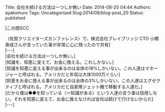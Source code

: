 Title: 会社を続ける方法は一つしか無い
Date: 2014-08-20 04:44
Authors: ayakomuro
Tags:  Uncategorized
Slug:2014/08/blog-post_20
Status: published

[この間SCC

（佐賀クリエイターズカンファレンス）で、株式会社ブレイブリッジ CTO
小橋泰成さんが言っていた事が非常に心に残ったので共有]  
[\-\--]  
[会社を続ける方法は一つしか無い。]  
[知識を、知恵に変えて、お金に換える。これしかない。]  
[知識を知恵に変える事が出来るのは全体の18%しかいない。この人達はマネージャーと呼ばれる。アメリカだと年収は大体1000万ぐらい]  
[知恵をお金に換える事が出来るのは全体の3%しかいない。この人達はエグゼクティブと呼ばれる。アメリカだと自家用ジェット機で移動する人達だ。]  
[だから僕は●●を知っている（＝知識がある）という人達の言う事は信用しない。それを知恵に変えて、お金に換えなければ会社は続けて行けないからだ]  
[\-\--]
